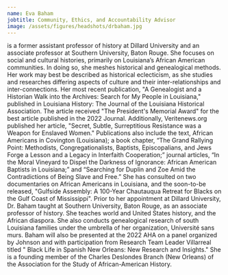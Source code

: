 ```yaml
---
name: Eva Baham
jobtitle: Community, Ethics, and Accountability Advisor
image: /assets/figures/headshots/drbaham.jpg
---
```

is a former assistant professor of history at Dillard University and an associate professor at Southern University, Baton Rouge. She focuses on social and cultural histories, primarily on Louisiana’s African American communities. In doing so, she meshes historical and genealogical methods. Her work may best be described as historical eclecticism, as she studies and researches differing aspects of culture and their inter-relationships and inter-connections. Her most recent publication, "A Genealogist and a Historian Walk into the Archives: Search for My People in Louisiana," published in Louisiana History: The Journal of the Louisiana Historical Association. The article received "The President's Memorial Award" for the best article published in the 2022 Journal. Additionally, Veritenews.org published her article, "Secret, Subtle, Surreptitious Resistance was a Weapon for Enslaved Women."   Publications also include the text, African Americans in Covington (Louisiana); a book chapter, “The Grand Rallying Point: Methodists, Congregationalists, Baptists, Episcopalians, and Jews Forge a Lesson and a Legacy in Interfaith Cooperation;” journal articles, “In the Moral Vineyard to Dispel the Darkness of Ignorance: African American Baptists in Louisiana;” and “Searching for Duplin and Zoe Amid the Contradictions of Being Slave and Free.” She has consulted on two documentaries on African Americans in Louisiana, and the soon-to-be released, "Gulfside Assembly: A 100-Year Chautauqua Retreat for Blacks on the Gulf Coast of Mississippi". Prior to her appointment at Dillard University, Dr. Baham taught at Southern University, Baton Rouge, as an associate professor of history. She teaches world and United States history, and the African diaspora. She also conducts genealogical research of south Louisiana families under the umbrella of her organization, Université sans murs. Baham will also be presented at the 2022 AHA on a panel organized by Johnson and with participation from Research Team Leader Villarreal titled " Black Life in Spanish New Orleans: New Research and Insights." She is a founding member of the Charles Deslondes Branch (New Orleans) of the Association for the Study of African-American History.
